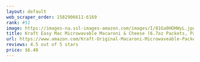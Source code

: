 ```yaml
---
layout: default 
﻿web_scraper_order: 1582906611-6169
rank: #51
image: https://images-na.ssl-images-amazon.com/images/I/81Ga0HOHWyL.jpg
title: Kraft Easy Mac Microwavable Macaroni & Cheese (6.7oz Packets, Pack of 18)
url: https://www.amazon.com/Kraft-Original-Macaroni-Microwaveable-Packets/dp/B005ECO3H0/ref=zg_mw_grocery_51?_encoding=UTF8&psc=1&refRID=XTVGWZMF6K6B536217C1
reviews: 4.5 out of 5 stars
price: $6.48 
---
```

